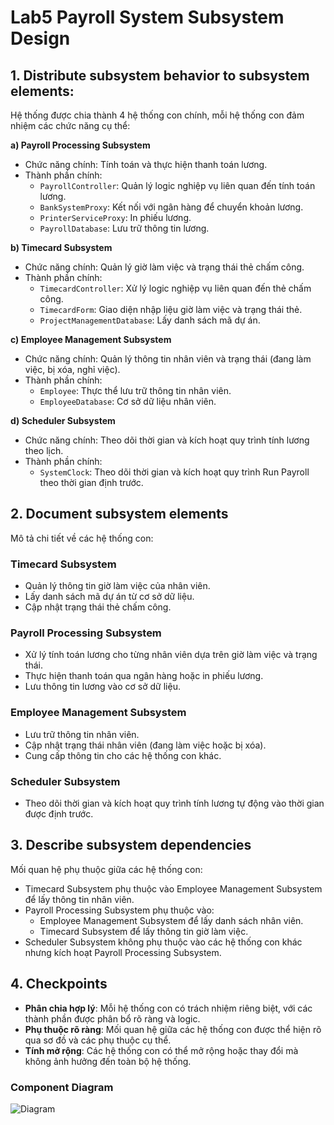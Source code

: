 # Lab5 Payroll System Subsystem Design
## 1. Distribute subsystem behavior to subsystem elements:
Hệ thống được chia thành 4 hệ thống con chính, mỗi hệ thống con đảm nhiệm các chức năng cụ thể:

**a) Payroll Processing Subsystem**
- Chức năng chính: Tính toán và thực hiện thanh toán lương.
- Thành phần chính:
  - `PayrollController`: Quản lý logic nghiệp vụ liên quan đến tính toán lương.
  - `BankSystemProxy`: Kết nối với ngân hàng để chuyển khoản lương.
  - `PrinterServiceProxy`: In phiếu lương.
  - `PayrollDatabase`: Lưu trữ thông tin lương.
    
**b) Timecard Subsystem**
- Chức năng chính: Quản lý giờ làm việc và trạng thái thẻ chấm công.
- Thành phần chính:
  - `TimecardController`: Xử lý logic nghiệp vụ liên quan đến thẻ chấm công.
  - `TimecardForm`: Giao diện nhập liệu giờ làm việc và trạng thái thẻ.
  - `ProjectManagementDatabase`: Lấy danh sách mã dự án.
    

**c) Employee Management Subsystem**
- Chức năng chính: Quản lý thông tin nhân viên và trạng thái (đang làm việc, bị xóa, nghỉ việc).
- Thành phần chính:
  - `Employee`: Thực thể lưu trữ thông tin nhân viên.
  - `EmployeeDatabase`: Cơ sở dữ liệu nhân viên.
    
**d) Scheduler Subsystem**
- Chức năng chính: Theo dõi thời gian và kích hoạt quy trình tính lương theo lịch.
- Thành phần chính:
  - `SystemClock`: Theo dõi thời gian và kích hoạt quy trình Run Payroll theo thời gian định trước.

## 2. Document subsystem elements
Mô tả chi tiết về các hệ thống con:

### Timecard Subsystem
- Quản lý thông tin giờ làm việc của nhân viên.
- Lấy danh sách mã dự án từ cơ sở dữ liệu.
- Cập nhật trạng thái thẻ chấm công.
### Payroll Processing Subsystem
- Xử lý tính toán lương cho từng nhân viên dựa trên giờ làm việc và trạng thái.
- Thực hiện thanh toán qua ngân hàng hoặc in phiếu lương.
- Lưu thông tin lương vào cơ sở dữ liệu.
### Employee Management Subsystem
- Lưu trữ thông tin nhân viên.
- Cập nhật trạng thái nhân viên (đang làm việc hoặc bị xóa).
- Cung cấp thông tin cho các hệ thống con khác.
### Scheduler Subsystem
- Theo dõi thời gian và kích hoạt quy trình tính lương tự động vào thời gian được định trước.

## 3. Describe subsystem dependencies
Mối quan hệ phụ thuộc giữa các hệ thống con:
- Timecard Subsystem phụ thuộc vào Employee Management Subsystem để lấy thông tin nhân viên.
- Payroll Processing Subsystem phụ thuộc vào:
  - Employee Management Subsystem để lấy danh sách nhân viên.
  - Timecard Subsystem để lấy thông tin giờ làm việc.
- Scheduler Subsystem không phụ thuộc vào các hệ thống con khác nhưng kích hoạt Payroll Processing Subsystem.

## 4. Checkpoints
- **Phân chia hợp lý**: Mỗi hệ thống con có trách nhiệm riêng biệt, với các thành phần được phân bổ rõ ràng và logic.
- **Phụ thuộc rõ ràng**: Mối quan hệ giữa các hệ thống con được thể hiện rõ qua sơ đồ và các phụ thuộc cụ thể.
- **Tính mở rộng**: Các hệ thống con có thể mở rộng hoặc thay đổi mà không ảnh hưởng đến toàn bộ hệ thống.


### Component Diagram
![Diagram](https://www.planttext.com/api/plantuml/png/b9DBJiCm48RtFiKe6rQz00jKqT8TKgLqXx9mdI4ryICQEq24E1aBZiGLS5vAI4AaBZsU-VxVC-EVh--jyvnygHLpkJH0rY4hkCXvXX2Tf4R1AOMuFBlAUTGHV320f_vYPuqdgnHICWuVBEacS2JxWi8_SXDu6etVSy_Ft672FjcWS-HLJO6GBj0vQRAPOfSo4Rpd9e-Rj53wNdMQqdYa6EbL2Xp5MyAoWmTTA5iXmc1rPg7FISQ7PLmiBfYMmUKCqhhTAIlofkG6zbYWIT48YOwnfTR2PdEte0Yt41tG1oa7sFjFmsqKCFD-NKL1pwLoqV-S9PiZqfkb72wsf3N6T7ere5k1W2XuLOzX3R0qwXOIuWt1ALci4YPBKLV7tbAhtoobDC-sxkXuSd-A9oquaSmof05Gj4yAZ6qOTFtLVW400F__0m00)
